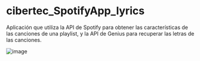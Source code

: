 # cibertec_SpotifyApp_lyrics
Aplicación que utiliza la API de Spotify para obtener las características de las canciones de una playlist, y la API de Genius para recuperar las letras de las canciones.

![image](https://github.com/user-attachments/assets/01dfff3b-cb36-4bbb-8218-2223423f36c3)
